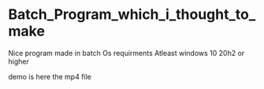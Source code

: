 # Batch_Program_which_i_thought_to_make
Nice program made in batch
Os requirments
Atleast windows 10 20h2 or higher

demo is here the mp4 file
